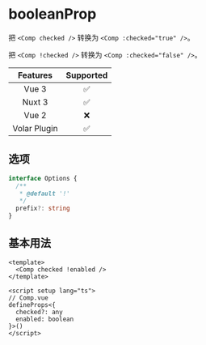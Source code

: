 # booleanProp

<StabilityLevel level="experimental" />

把 `<Comp checked />` 转换为 `<Comp :checked="true" />`。

把 `<Comp !checked />` 转换为 `<Comp :checked="false" />`。

|   Features   |     Supported      |
| :----------: | :----------------: |
|    Vue 3     | :white_check_mark: |
|    Nuxt 3    | :white_check_mark: |
|    Vue 2     |        :x:         |
| Volar Plugin | :white_check_mark: |

## 选项

```ts
interface Options {
  /**
   * @default '!'
   */
  prefix?: string
}
```

## 基本用法

```vue
<template>
  <Comp checked !enabled />
</template>
```

```vue
<script setup lang="ts">
// Comp.vue
defineProps<{
  checked?: any
  enabled: boolean
}>()
</script>
```
